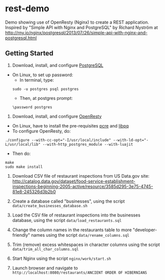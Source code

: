 rest-demo
=========

Demo showing use of OpenResty (Nginx) to create a REST application. Inspired by "Simple API with Nginx and PostgreSQL" by Richard Nyström at http://rny.io/nginx/postgresql/2013/07/26/simple-api-with-nginx-and-postgresql.html

## Getting Started
1. Download, install, and configure [PostgreSQL](http://www.postgresql.org/)
  * On Linux, to set up password:
    * In terminal, type:
    ```
    sudo -u postgres psql postgres
    ```
    * Then, at postgres prompt:
    ```
    \password postgres
    ```
1. Download, install, and configure [OpenResty](http://openresty.org/)
  * On Linux, have to install the pre-requisites [pcre](http://www.pcre.org/) and [libpq](http://www.postgresql.org/docs/current/static/libpq.html)
  * To configure OpenResty, do:
  ```
  ./configure --with-cc-opt="-I/usr/local/include" --with-ld-opt="-L/usr/local/lib" --with-http_postgres_module --with-luajit
  ```
  * Then do:
  ```
  make
  sudo make install
  ```
1. Download CSV file of restaurant inspections from US Data.gov site: http://catalog.data.gov/dataset/food-service-establishment-inspections-beginning-2005-active/resource/3585d295-3e75-4745-81e8-245326d3b2b0

1. Create a database called "businesses", using the script `data/create_businesses_database.sh`

1. Load the CSV file of restaurant inspections into the businesses database, using the script `data/load_restaurants.sql`

1. Change the column names in the restaurants table to more "developer-friendly" names using the script `data/rename_columns.sql`

1. Trim (remove) excess whitespaces in character columns using the script `data/trim_all_char_columns.sql`

1. Start Nginx using the script `nginx/work/start.sh`

1. Launch browser and navigate to `http://localhost:8080/restaurants/ANCIENT ORDER OF HIBERNIANS`
